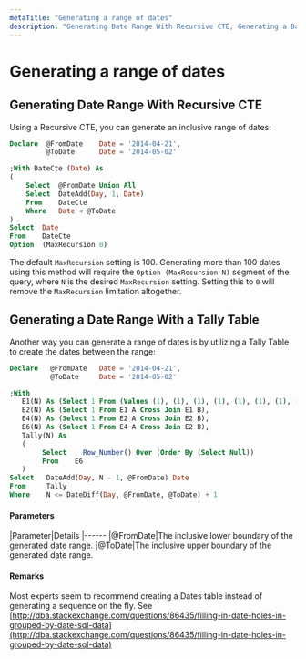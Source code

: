 ```yaml
---
metaTitle: "Generating a range of dates"
description: "Generating Date Range With Recursive CTE, Generating a Date Range With a Tally Table"
---
```


# Generating a range of dates



## Generating Date Range With Recursive CTE


Using a Recursive CTE, you can generate an inclusive range of dates:

```sql
Declare  @FromDate    Date = '2014-04-21',
         @ToDate      Date = '2014-05-02'

;With DateCte (Date) As
(
    Select  @FromDate Union All
    Select  DateAdd(Day, 1, Date)
    From    DateCte
    Where   Date < @ToDate
)
Select  Date
From    DateCte
Option  (MaxRecursion 0)

```

The default `MaxRecursion` setting is 100.  Generating more than 100 dates using this method will require the `Option (MaxRecursion N)` segment of the query, where `N` is the desired `MaxRecursion` setting.  Setting this to `0` will remove the `MaxRecursion` limitation altogether.



## Generating a Date Range With a Tally Table


Another way you can generate a range of dates is by utilizing a Tally Table to create the dates between the range:

```sql
Declare   @FromDate   Date = '2014-04-21',
          @ToDate     Date = '2014-05-02'

;With 
   E1(N) As (Select 1 From (Values (1), (1), (1), (1), (1), (1), (1), (1), (1), (1)) DT(N)),
   E2(N) As (Select 1 From E1 A Cross Join E1 B),
   E4(N) As (Select 1 From E2 A Cross Join E2 B),
   E6(N) As (Select 1 From E4 A Cross Join E2 B),
   Tally(N) As
   (
        Select    Row_Number() Over (Order By (Select Null)) 
        From    E6
   )
Select   DateAdd(Day, N - 1, @FromDate) Date
From     Tally
Where    N <= DateDiff(Day, @FromDate, @ToDate) + 1

```



#### Parameters


|Parameter|Details
|------
|@FromDate|The inclusive lower boundary of the generated date range.
|@ToDate|The inclusive upper boundary of the generated date range.



#### Remarks


Most experts seem to recommend creating a Dates table instead of generating a sequence on the fly.  See [http://dba.stackexchange.com/questions/86435/filling-in-date-holes-in-grouped-by-date-sql-data](http://dba.stackexchange.com/questions/86435/filling-in-date-holes-in-grouped-by-date-sql-data)

